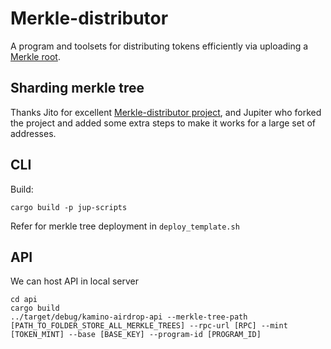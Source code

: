 # Merkle-distributor

A program and toolsets for distributing tokens efficiently via uploading a [Merkle root](https://en.wikipedia.org/wiki/Merkle_tree).

## Sharding merkle tree

Thanks Jito for excellent [Merkle-distributor project](https://github.com/jito-foundation/distributor), and Jupiter who forked the project and added some extra steps to make it works for a large set of addresses. 

## CLI
Build:

```
cargo build -p jup-scripts
```

Refer for merkle tree deployment in `deploy_template.sh`

## API
We can host API in local server 
```
cd api
cargo build
../target/debug/kamino-airdrop-api --merkle-tree-path [PATH_TO_FOLDER_STORE_ALL_MERKLE_TREES] --rpc-url [RPC] --mint [TOKEN_MINT] --base [BASE_KEY] --program-id [PROGRAM_ID]
```

